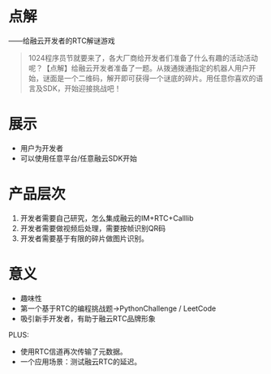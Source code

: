 # 点解
——给融云开发者的RTC解谜游戏


> 1024程序员节就要来了，各大厂商给开发者们准备了什么有趣的活动活动呢？【点解】给融云开发者准备了一题。从拨通拨通指定的机器人用户开始，谜面是一个二维码，解开即可获得一个谜底的碎片。用任意你喜欢的语言及SDK，开始迎接挑战吧！

# 展示

+ 用户为开发者
+ 可以使用任意平台/任意融云SDK开始

# 产品层次

1. 开发者需要自己研究，怎么集成融云的IM+RTC+Calllib
2. 开发者需要做视频后处理，需要按帧识别QR码
3. 开发者需要基于有限的碎片做图片识别。

# 意义

+ 趣味性
+ 第一个基于RTC的编程挑战题->PythonChallenge / LeetCode
+ 吸引新手开发者，有助于融云RTC品牌形象

PLUS: 

+ 使用RTC信道再次传输了元数据。
+ 一个应用场景：测试融云RTC的延迟。
